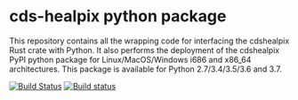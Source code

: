 # cds-healpix python package

This repository contains all the wrapping code for interfacing the cdshealpix Rust crate with Python.
It also performs the deployment of the cdshealpix PyPI python package for Linux/MacOS/Windows i686 and x86_64 architectures.
This package is available for Python 2.7/3.4/3.5/3.6 and 3.7.

[![Build Status](https://travis-ci.org/bmatthieu3/rust-pypi.svg?branch=master)](https://travis-ci.org/bmatthieu3/rust-pypi) [![Build status](https://ci.appveyor.com/api/projects/status/us2aeg0lfyiq89v9/branch/master?svg=true)](https://ci.appveyor.com/project/bmatthieu3/rust-pypi/branch/master)